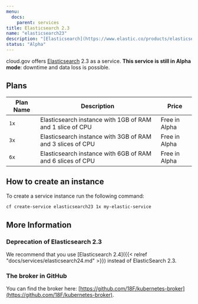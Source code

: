 ```yaml
---
menu:
  docs:
    parent: services
title: Elasticsearch 2.3
name: "elasticsearch23"
description: "[Elasticsearch](https://www.elastic.co/products/elasticsearch) version 2.3 a distributed, RESTful search and analytics engine"
status: "Alpha"
---
```


cloud.gov offers [Elasticsearch](https://www.elastic.co/) 2.3 as a service. **This service is still in Alpha mode**: downtime and data loss is possible.

## Plans

Plan Name | Description | Price
--------- | ----------- | -----
`1x` | Elasticsearch instance with 1GB of RAM and 1 slice of CPU | Free in Alpha
`3x` | Elasticsearch instance with 3GB of RAM and 3 slices of CPU | Free in Alpha
`6x` | Elasticsearch instance with 6GB of RAM and 6 slices of CPU | Free in Alpha

## How to create an instance

To create a service instance run the following command:

```bash
cf create-service elasticsearch23 1x my-elastic-service
```

## More Information

### Deprecation of Elasticsearch 2.3

We recommend that you use [Elasticsearch 2.4]({{< relref "docs/services/elasticsearch24.md" >}}) instead of ElasticSearch 2.3.

### The broker in GitHub

You can find the broker here: [https://github.com/18F/kubernetes-broker](https://github.com/18F/kubernetes-broker).
